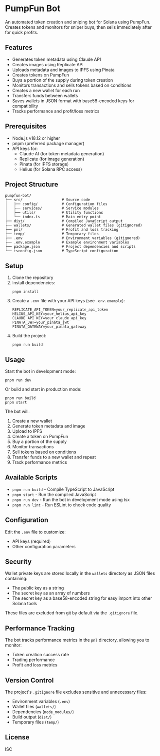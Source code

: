 # PumpFun Bot

An automated token creation and sniping bot for Solana using PumpFun. Creates tokens and monitors for sniper buys, then sells immediately after for quick profits.

## Features

- Generates token metadata using Claude API
- Creates images using Replicate API
- Uploads metadata and images to IPFS using Pinata
- Creates tokens on PumpFun
- Buys a portion of the supply during token creation
- Monitors transactions and sells tokens based on conditions
- Creates a new wallet for each run
- Transfers funds between wallets
- Saves wallets in JSON format with base58-encoded keys for compatibility
- Tracks performance and profit/loss metrics

## Prerequisites

- Node.js v18.12 or higher
- pnpm (preferred package manager)
- API keys for:
  - Claude AI (for token metadata generation)
  - Replicate (for image generation)
  - Pinata (for IPFS storage)
  - Helius (for Solana RPC access)

## Project Structure

```
pumpfun-bot/
├── src/                  # Source code
│   ├── config/           # Configuration files
│   ├── services/         # Service modules
│   ├── utils/            # Utility functions
│   └── index.ts          # Main entry point
├── dist/                 # Compiled JavaScript output
├── wallets/              # Generated wallet files (gitignored)
├── pnl/                  # Profit and loss tracking
├── temp/                 # Temporary files
├── .env                  # Environment variables (gitignored)
├── .env.example          # Example environment variables
├── package.json          # Project dependencies and scripts
└── tsconfig.json         # TypeScript configuration
```

## Setup

1. Clone the repository
2. Install dependencies:
   ```
   pnpm install
   ```
3. Create a `.env` file with your API keys (see `.env.example`):
   ```
   REPLICATE_API_TOKEN=your_replicate_api_token
   HELIUS_API_KEY=your_helius_api_key
   CLAUDE_API_KEY=your_claude_api_key
   PINATA_JWT=your_pinata_jwt
   PINATA_GATEWAY=your_pinata_gateway
   ```
4. Build the project:
   ```
   pnpm run build
   ```

## Usage

Start the bot in development mode:

```
pnpm run dev
```

Or build and start in production mode:

```
pnpm run build
pnpm start
```

The bot will:

1. Create a new wallet
2. Generate token metadata and image
3. Upload to IPFS
4. Create a token on PumpFun
5. Buy a portion of the supply
6. Monitor transactions
7. Sell tokens based on conditions
8. Transfer funds to a new wallet and repeat
9. Track performance metrics

## Available Scripts

- `pnpm run build` - Compile TypeScript to JavaScript
- `pnpm start` - Run the compiled JavaScript
- `pnpm run dev` - Run the bot in development mode using tsx
- `pnpm run lint` - Run ESLint to check code quality

## Configuration

Edit the `.env` file to customize:

- API keys (required)
- Other configuration parameters

## Security

Wallet private keys are stored locally in the `wallets` directory as JSON files containing:

- The public key as a string
- The secret key as an array of numbers
- The secret key as a base58-encoded string for easy import into other Solana tools

These files are excluded from git by default via the `.gitignore` file.

## Performance Tracking

The bot tracks performance metrics in the `pnl` directory, allowing you to monitor:

- Token creation success rate
- Trading performance
- Profit and loss metrics

## Version Control

The project's `.gitignore` file excludes sensitive and unnecessary files:

- Environment variables (`.env`)
- Wallet files (`wallets/`)
- Dependencies (`node_modules/`)
- Build output (`dist/`)
- Temporary files (`temp/`)

## License

ISC
